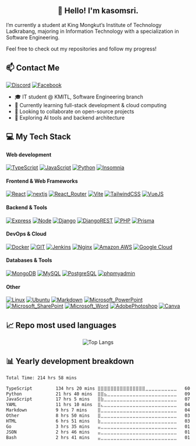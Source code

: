 <h2 align="center">👋 Hello! I'm kasomsri.</h2>

I’m currently a student at King Mongkut’s Institute of Technology Ladkrabang, majoring in Information Technology with a specialization in Software Engineering.

Feel free to check out my repositories and follow my progress!

## 📫 Contact Me

[![Discord](https://img.shields.io/badge/Discord-5865F2?style=for-the-badge&logo=discord&logoColor=white)](https://discordapp.com/users/715117973425356894)
[![Facebook](https://img.shields.io/badge/Facebook-1877F2?style=for-the-badge&logo=facebook&logoColor=white)](https://www.facebook.com/kanlsorn.somsrlagsornsang)

- 🎓 IT student @ KMITL, Software Engineering branch
- 🌱 Currently learning full-stack development & cloud computing
- 👯 Looking to collaborate on open-source projects
- 🧠 Exploring AI tools and backend architecture

## 💻 My Tech Stack

#### Web development

[![TypeScript](https://img.shields.io/badge/TypeScript-007ACC?style=for-the-badge&logo=typescript&logoColor=white)](https://www.typescriptlang.org)
[![JavaScript](https://img.shields.io/badge/JavaScript-323330?style=for-the-badge&logo=javascript&logoColor=F7DF1E)](https://developer.mozilla.org/en-US/docs/Web/JavaScript)
[![Python](https://img.shields.io/badge/Python-FFD43B?style=for-the-badge&logo=python&logoColor=blue)](https://www.python.org)
[![Insomnia](https://img.shields.io/badge/Insomnia-5849be?style=for-the-badge&logo=Insomnia&logoColor=white)](https://insomnia.rest)

#### Frontend & Web Frameworks

[![React](https://img.shields.io/badge/React-20232A?style=for-the-badge&logo=react&logoColor=61DAFB)](https://reactjs.org)
[![nextjs](https://img.shields.io/badge/next%20js-000000?style=for-the-badge&logo=nextdotjs&logoColor=white)](https://nextjs.org)
[![React_Router](https://img.shields.io/badge/React_Router-CA4245?style=for-the-badge&logo=react-router&logoColor=white)](https://reactrouter.com)
[![Vite](https://img.shields.io/badge/Vite-B73BFE?style=for-the-badge&logo=vite&logoColor=FFD62E)](https://vitejs.dev)
[![TailwindCSS](https://img.shields.io/badge/Tailwind_CSS-38B2AC?style=for-the-badge&logo=tailwind-css&logoColor=white)](https://tailwindcss.com)
[![VueJS](https://img.shields.io/badge/Vue%20js-35495E?style=for-the-badge&logo=vuedotjs&logoColor=4FC08D)](https://vuejs.org)

#### Backend & Tools

[![Express](https://img.shields.io/badge/Express%20js-000000?style=for-the-badge&logo=express&logoColor=white)](https://expressjs.com)
[![Node](https://img.shields.io/badge/Node%20js-339933?style=for-the-badge&logo=nodedotjs&logoColor=white)](https://nodejs.org)
[![Django](https://img.shields.io/badge/Django-092E20?style=for-the-badge&logo=django&logoColor=green)](https://www.djangoproject.com)
[![DjangoREST](https://img.shields.io/badge/django%20rest-ff1709?style=for-the-badge&logo=django&logoColor=white)](https://www.django-rest-framework.org)
[![PHP](https://img.shields.io/badge/PHP-777BB4?style=for-the-badge&logo=php&logoColor=white)](https://www.php.net)
[![Prisma](https://img.shields.io/badge/Prisma-3982CE?style=for-the-badge&logo=Prisma&logoColor=white)](https://www.prisma.io)


#### DevOps & Cloud

[![Docker](https://img.shields.io/badge/Docker-2CA5E0?style=for-the-badge&logo=docker&logoColor=white)](https://www.docker.com)
[![GIT](https://img.shields.io/badge/GIT-E44C30?style=for-the-badge&logo=git&logoColor=white)](https://git-scm.com)
[![Jenkins](https://img.shields.io/badge/Jenkins-D24939?style=for-the-badge&logo=Jenkins&logoColor=white)](https://www.jenkins.io)
[![Nginx](https://img.shields.io/badge/Nginx-009639?style=for-the-badge&logo=nginx&logoColor=white)](https://www.nginx.com)
[![Amazon AWS](https://img.shields.io/badge/Amazon_AWS-FF9900?style=for-the-badge&logo=amazonaws&logoColor=white)](https://aws.amazon.com)
[![Google Cloud](https://img.shields.io/badge/Google_Cloud-4285F4?style=for-the-badge&logo=google-cloud&logoColor=white)](https://cloud.google.com)


#### Databases & Tools

[![MongoDB](https://img.shields.io/badge/MongoDB-4EA94B?style=for-the-badge&logo=mongodb&logoColor=white)](https://www.mongodb.com)
[![MySQL](https://img.shields.io/badge/MySQL-005C84?style=for-the-badge&logo=mysql&logoColor=white)](https://www.mysql.com)
[![PostgreSQL](https://img.shields.io/badge/PostgreSQL-316192?style=for-the-badge&logo=postgresql&logoColor=white)](https://www.postgresql.org)
[![phpmyadmin](https://img.shields.io/badge/phpmyadmin-6C78AF?style=for-the-badge&logo=phpmyadmin&logoColor=white)](https://www.phpmyadmin.net)

#### Other

[![Linux](https://img.shields.io/badge/Linux-FCC624?style=for-the-badge&logo=linux&logoColor=black)](https://www.linux.org)
[![Ubuntu](https://img.shields.io/badge/Ubuntu-E95420?style=for-the-badge&logo=ubuntu&logoColor=white)](https://ubuntu.com)
[![Markdown](https://img.shields.io/badge/Markdown-000000?style=for-the-badge&logo=markdown&logoColor=white)](https://www.markdownguide.org)
[![Microsoft_PowerPoint](https://img.shields.io/badge/Microsoft_PowerPoint-B7472A?style=for-the-badge&logo=microsoft-powerpoint&logoColor=white)](https://www.microsoft.com/microsoft-365/powerpoint)
[![Microsoft_SharePoint](https://img.shields.io/badge/Microsoft_SharePoint-0078D4?style=for-the-badge&logo=microsoft-sharepoint&logoColor=white)](https://www.microsoft.com/microsoft-365/sharepoint)
[![Microsoft_Word](https://img.shields.io/badge/Microsoft_Word-2B579A?style=for-the-badge&logo=microsoft-word&logoColor=white)](https://www.microsoft.com/microsoft-365/word)
[![AdobePhotoshop](https://img.shields.io/badge/Adobe%20Photoshop-31A8FF?style=for-the-badge&logo=Adobe%20Photoshop&logoColor=black)](https://www.adobe.com/products/photoshop.html)
[![Canva](https://img.shields.io/badge/Canva-%2300C4CC.svg?&style=for-the-badge&logo=Canva&logoColor=white)](https://www.canva.com)


## 📈 Repo most used languages
<div align="center">

![Top Langs](https://github-readme-stats.vercel.app/api/top-langs/?username=bess11234&layout=donut-vertical)

</div>

## 📊 Yearly development breakdown

<!--START_SECTION:waka-->

```txt
Total Time: 214 hrs 58 mins

TypeScript         134 hrs 20 mins ⣿⣿⣿⣿⣿⣿⣿⣿⣿⣿⣿⣿⣿⣿⣿⣀⣀⣀⣀⣀⣀⣀⣀⣀⣀   60.02 %
Python             21 hrs 40 mins  ⣿⣿⣦⣀⣀⣀⣀⣀⣀⣀⣀⣀⣀⣀⣀⣀⣀⣀⣀⣀⣀⣀⣀⣀⣀   09.69 %
JavaScript         17 hrs 5 mins   ⣿⣷⣀⣀⣀⣀⣀⣀⣀⣀⣀⣀⣀⣀⣀⣀⣀⣀⣀⣀⣀⣀⣀⣀⣀   07.64 %
YAML               11 hrs 10 mins  ⣿⣄⣀⣀⣀⣀⣀⣀⣀⣀⣀⣀⣀⣀⣀⣀⣀⣀⣀⣀⣀⣀⣀⣀⣀   04.99 %
Markdown           9 hrs 7 mins    ⣿⣀⣀⣀⣀⣀⣀⣀⣀⣀⣀⣀⣀⣀⣀⣀⣀⣀⣀⣀⣀⣀⣀⣀⣀   04.08 %
Other              8 hrs 50 mins   ⣿⣀⣀⣀⣀⣀⣀⣀⣀⣀⣀⣀⣀⣀⣀⣀⣀⣀⣀⣀⣀⣀⣀⣀⣀   03.95 %
HTML               6 hrs 51 mins   ⣷⣀⣀⣀⣀⣀⣀⣀⣀⣀⣀⣀⣀⣀⣀⣀⣀⣀⣀⣀⣀⣀⣀⣀⣀   03.06 %
Go                 3 hrs 35 mins   ⣤⣀⣀⣀⣀⣀⣀⣀⣀⣀⣀⣀⣀⣀⣀⣀⣀⣀⣀⣀⣀⣀⣀⣀⣀   01.60 %
JSON               2 hrs 46 mins   ⣤⣀⣀⣀⣀⣀⣀⣀⣀⣀⣀⣀⣀⣀⣀⣀⣀⣀⣀⣀⣀⣀⣀⣀⣀   01.24 %
Bash               2 hrs 41 mins   ⣤⣀⣀⣀⣀⣀⣀⣀⣀⣀⣀⣀⣀⣀⣀⣀⣀⣀⣀⣀⣀⣀⣀⣀⣀   01.21 %
```

<!--END_SECTION:waka-->
